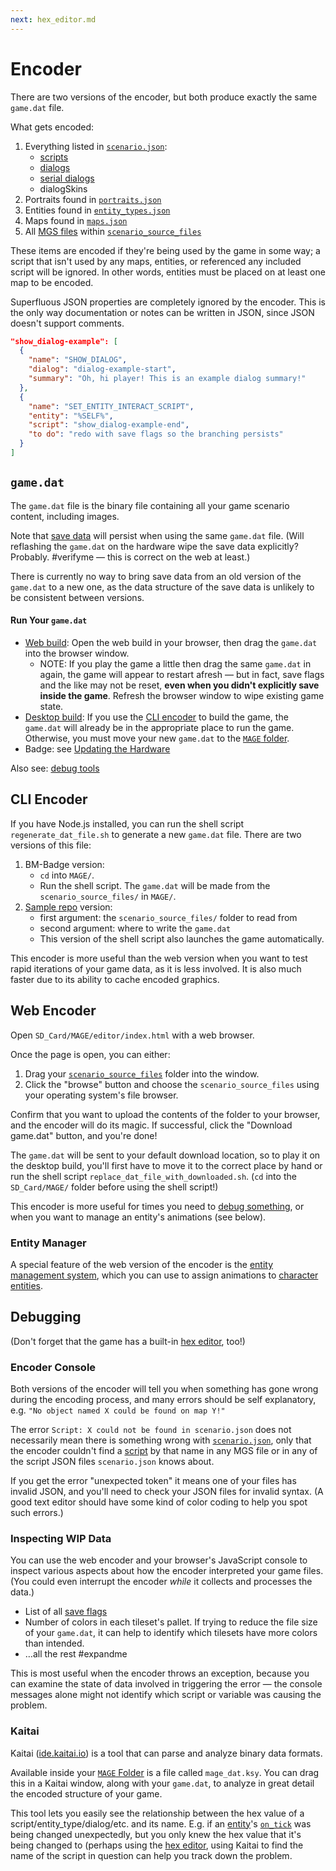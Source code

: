 ```yaml
---
next: hex_editor.md
---
```


# Encoder

There are two versions of the encoder, but both produce exactly the same `game.dat` file.

What gets encoded:

1. Everything listed in [`scenario.json`](mage_folder#scenario-json):
	- [scripts](scripts)
	- [dialogs](dialogs)
	- [serial dialogs](serial_dialogs)
	- dialogSkins
3. Portraits found in [`portraits.json`](mage_folder#portraits-json)
4. Entities found in [`entity_types.json`](mage_folder#entity_types-json)
5. Maps found in [`maps.json`](mage_folder#maps-json)
6. All [MGS files](mgs/mgs_natlang) within [`scenario_source_files`](mage_folder#scenario_source_files)

These items are encoded if they're being used by the game in some way; a script that isn't used by any maps, entities, or referenced any included script will be ignored. In other words, entities must be placed on at least one map to be encoded.

Superfluous JSON properties are completely ignored by the encoder. This is the only way documentation or notes can be written in JSON, since JSON doesn't support comments.

```json
"show_dialog-example": [
  {
    "name": "SHOW_DIALOG",
    "dialog": "dialog-example-start",
    "summary": "Oh, hi player! This is an example dialog summary!"
  },
  {
    "name": "SET_ENTITY_INTERACT_SCRIPT",
    "entity": "%SELF%",
    "script": "show_dialog-example-end",
    "to do": "redo with save flags so the branching persists"
  }
]
```

## `game.dat`

The `game.dat` file is the binary file containing all your game scenario content, including images.

Note that [save data](variables#save_data) will persist when using the same `game.dat` file. (Will reflashing the `game.dat` on the hardware wipe the save data explicitly? Probably. #verifyme — this is correct on the web at least.)

There is currently no way to bring save data from an old version of the `game.dat` to a new one, as the data structure of the save data is unlikely to be consistent between versions.

#### Run Your `game.dat`

- [Web build](web_build): Open the web build in your browser, then drag the `game.dat` into the browser window.
	- NOTE: If you play the game a little then drag the same `game.dat` in again, the game will appear to restart afresh — but in fact, save flags and the like may not be reset, **even when you didn't explicitly save inside the game**. Refresh the browser window to wipe existing game state.
- [Desktop build](desktop_build): If you use the [CLI encoder](#cli-encoder) to build the game, the `game.dat` will already be in the appropriate place to run the game. Otherwise, you must move your new `game.dat` to the [`MAGE` folder](mage_folder).
- Badge: see [Updating the Hardware](updating_the_hardware)

Also see: [debug tools](debug_tools)

## CLI Encoder

If you have Node.js installed, you can run the shell script `regenerate_dat_file.sh` to generate a new `game.dat` file. There are two versions of this file:

1. BM-Badge version:
	- `cd` into `MAGE/`.
	- Run the shell script. The `game.dat` will be made from the `scenario_source_files/` in `MAGE/`.
2. [Sample repo](mge_vm) version:
	- first argument: the `scenario_source_files/` folder to read from
	- second argument: where to write the `game.dat`
	- This version of the shell script also launches the game automatically.

This encoder is more useful than the web version when you want to test rapid iterations of your game data, as it is less involved. It is also much faster due to its ability to cache encoded graphics.

## Web Encoder

Open `SD_Card/MAGE/editor/index.html` with a web browser.

Once the page is open, you can either:

1. Drag your [`scenario_source_files`](mage_folder#scenario_source_files) folder into the window.
2. Click the "browse" button and choose the `scenario_source_files` using your operating system's file browser.

Confirm that you want to upload the contents of the folder to your browser, and the encoder will do its magic. If successful, click the "Download game.dat" button, and you're done!

The `game.dat` will be sent to your default download location, so to play it on the desktop build, you'll first have to move it to the correct place by hand or run the shell script `replace_dat_file_with_downloaded.sh`. (`cd` into the `SD_Card/MAGE/` folder before using the shell script!)

This encoder is more useful for times you need to [debug something](debug_tools), or when you want to manage an entity's animations (see below).

### Entity Manager

A special feature of the web version of the encoder is the [entity management system](tilesets/entity_management_system), which you can use to assign animations to [character entities](entity_types#character-entity).

## Debugging

(Don't forget that the game has a built-in [hex editor](hex_editor), too!)

### Encoder Console

Both versions of the encoder will tell you when something has gone wrong during the encoding process, and many errors should be self explanatory, e.g. `"No object named X could be found on map Y!"`

The error `Script: X could not be found in scenario.json` does not necessarily mean there is something wrong with [`scenario.json`](mage_folder#scenario-json), only that the encoder couldn't find a [script](scripts) by that name in any MGS file or in any of the script JSON files `scenario.json` knows about.

If you get the error "unexpected token" it means one of your files has invalid JSON, and you'll need to check your JSON files for invalid syntax. (A good text editor should have some kind of color coding to help you spot such errors.)

### Inspecting WIP Data

You can use the web encoder and your browser's JavaScript console to inspect various aspects about how the encoder interpreted your game files. (You could even interrupt the encoder *while* it collects and processes the data.)

- List of all [save flags](variables#save-flags)
- Number of colors in each tileset's pallet. If trying to reduce the file size of your `game.dat`, it can help to identify which tilesets have more colors than intended.
- …all the rest #expandme

This is most useful when the encoder throws an exception, because you can examine the state of data involved in triggering the error — the console messages alone might not identify which script or variable was causing the problem.

### Kaitai

Kaitai ([ide.kaitai.io](https://ide.kaitai.io)) is a tool that can parse and analyze binary data formats.

Available inside your [`MAGE` Folder](mage_folder) is a file called `mage_dat.ksy`. You can drag this in a Kaitai window, along with your `game.dat`, to analyze in great detail the encoded structure of your game.

This tool lets you easily see the relationship between the hex value of a script/entity_type/dialog/etc. and its name. E.g. if an [entity](entities)'s [`on_tick`](script_slots#on-tick) was being changed unexpectedly, but you only knew the hex value that it's being changed to (perhaps using the [hex editor](hex_editor), using Kaitai to find the name of the script in question can help you track down the problem.
